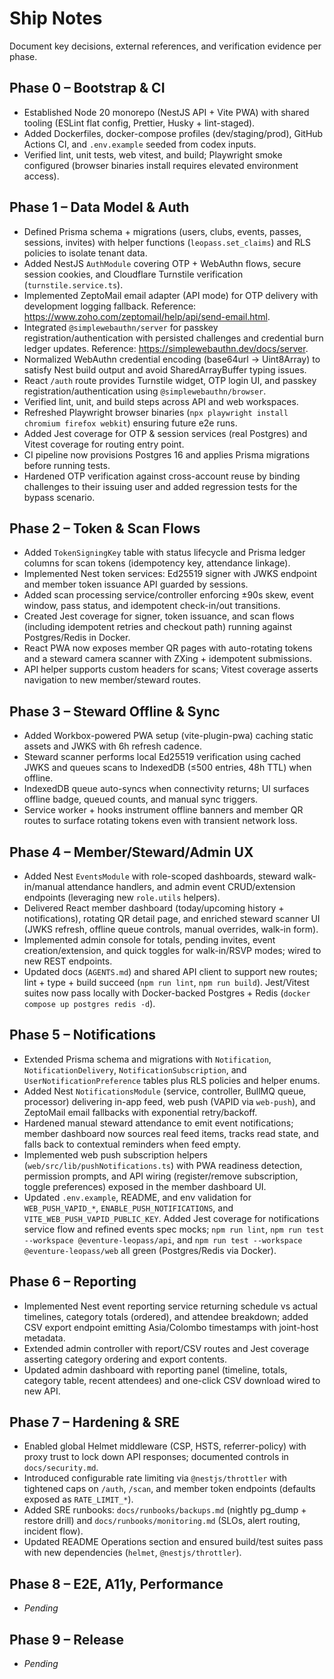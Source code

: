 # Ship Notes

Document key decisions, external references, and verification evidence per phase.

## Phase 0 – Bootstrap & CI

- Established Node 20 monorepo (NestJS API + Vite PWA) with shared tooling (ESLint flat config, Prettier, Husky + lint-staged).
- Added Dockerfiles, docker-compose profiles (dev/staging/prod), GitHub Actions CI, and `.env.example` seeded from codex inputs.
- Verified lint, unit tests, web vitest, and build; Playwright smoke configured (browser binaries install requires elevated environment access).

## Phase 1 – Data Model & Auth

- Defined Prisma schema + migrations (users, clubs, events, passes, sessions, invites) with helper functions (`leopass.set_claims`) and RLS policies to isolate tenant data.
- Added NestJS `AuthModule` covering OTP + WebAuthn flows, secure session cookies, and Cloudflare Turnstile verification (`turnstile.service.ts`).
- Implemented ZeptoMail email adapter (API mode) for OTP delivery with development logging fallback. Reference: https://www.zoho.com/zeptomail/help/api/send-email.html.
- Integrated `@simplewebauthn/server` for passkey registration/authentication with persisted challenges and credential burn ledger updates. Reference: https://simplewebauthn.dev/docs/server.
- Normalized WebAuthn credential encoding (base64url → Uint8Array) to satisfy Nest build output and avoid SharedArrayBuffer typing issues.
- React `/auth` route provides Turnstile widget, OTP login UI, and passkey registration/authentication using `@simplewebauthn/browser`.
- Verified lint, unit, and build steps across API and web workspaces.
- Refreshed Playwright browser binaries (`npx playwright install chromium firefox webkit`) ensuring future e2e runs.
- Added Jest coverage for OTP & session services (real Postgres) and Vitest coverage for routing entry point.
- CI pipeline now provisions Postgres 16 and applies Prisma migrations before running tests.
- Hardened OTP verification against cross-account reuse by binding challenges to their issuing user and added regression tests for the bypass scenario.

## Phase 2 – Token & Scan Flows

- Added `TokenSigningKey` table with status lifecycle and Prisma ledger columns for scan tokens (idempotency key, attendance linkage).
- Implemented Nest token services: Ed25519 signer with JWKS endpoint and member token issuance API guarded by sessions.
- Added scan processing service/controller enforcing ±90s skew, event window, pass status, and idempotent check-in/out transitions.
- Created Jest coverage for signer, token issuance, and scan flows (including idempotent retries and checkout path) running against Postgres/Redis in Docker.
- React PWA now exposes member QR pages with auto-rotating tokens and a steward camera scanner with ZXing + idempotent submissions.
- API helper supports custom headers for scans; Vitest coverage asserts navigation to new member/steward routes.

## Phase 3 – Steward Offline & Sync

- Added Workbox-powered PWA setup (vite-plugin-pwa) caching static assets and JWKS with 6h refresh cadence.
- Steward scanner performs local Ed25519 verification using cached JWKS and queues scans to IndexedDB (≤500 entries, 48h TTL) when offline.
- IndexedDB queue auto-syncs when connectivity returns; UI surfaces offline badge, queued counts, and manual sync triggers.
- Service worker + hooks instrument offline banners and member QR routes to surface rotating tokens even with transient network loss.

## Phase 4 – Member/Steward/Admin UX

- Added Nest `EventsModule` with role-scoped dashboards, steward walk-in/manual attendance handlers, and admin event CRUD/extension endpoints (leveraging new `role.utils` helpers).
- Delivered React member dashboard (today/upcoming history + notifications), rotating QR detail page, and enriched steward scanner UI (JWKS refresh, offline queue controls, manual overrides, walk-in form).
- Implemented admin console for totals, pending invites, event creation/extension, and quick toggles for walk-in/RSVP modes; wired to new REST endpoints.
- Updated docs (`AGENTS.md`) and shared API client to support new routes; lint + type + build succeed (`npm run lint`, `npm run build`). Jest/Vitest suites now pass locally with Docker-backed Postgres + Redis (`docker compose up postgres redis -d`).

## Phase 5 – Notifications

- Extended Prisma schema and migrations with `Notification`, `NotificationDelivery`, `NotificationSubscription`, and `UserNotificationPreference` tables plus RLS policies and helper enums.
- Added Nest `NotificationsModule` (service, controller, BullMQ queue, processor) delivering in-app feed, web push (VAPID via `web-push`), and ZeptoMail email fallbacks with exponential retry/backoff.
- Hardened manual steward attendance to emit event notifications; member dashboard now sources real feed items, tracks read state, and falls back to contextual reminders when feed empty.
- Implemented web push subscription helpers (`web/src/lib/pushNotifications.ts`) with PWA readiness detection, permission prompts, and API wiring (register/remove subscription, toggle preferences) exposed in the member dashboard UI.
- Updated `.env.example`, README, and env validation for `WEB_PUSH_VAPID_*`, `ENABLE_PUSH_NOTIFICATIONS`, and `VITE_WEB_PUSH_VAPID_PUBLIC_KEY`. Added Jest coverage for notifications service flow and refined events spec mocks; `npm run lint`, `npm run test --workspace @eventure-leopass/api`, and `npm run test --workspace @eventure-leopass/web` all green (Postgres/Redis via Docker).

## Phase 6 – Reporting

- Implemented Nest event reporting service returning schedule vs actual timelines, category totals (ordered), and attendee breakdown; added CSV export endpoint emitting Asia/Colombo timestamps with joint-host metadata.
- Extended admin controller with report/CSV routes and Jest coverage asserting category ordering and export contents.
- Updated admin dashboard with reporting panel (timeline, totals, category table, recent attendees) and one-click CSV download wired to new API.

## Phase 7 – Hardening & SRE

- Enabled global Helmet middleware (CSP, HSTS, referrer-policy) with proxy trust to lock down API responses; documented controls in `docs/security.md`.
- Introduced configurable rate limiting via `@nestjs/throttler` with tightened caps on `/auth`, `/scan`, and member token endpoints (defaults exposed as `RATE_LIMIT_*`).
- Added SRE runbooks: `docs/runbooks/backups.md` (nightly pg_dump + restore drill) and `docs/runbooks/monitoring.md` (SLOs, alert routing, incident flow).
- Updated README Operations section and ensured build/test suites pass with new dependencies (`helmet`, `@nestjs/throttler`).

## Phase 8 – E2E, A11y, Performance

- _Pending_

## Phase 9 – Release

- _Pending_
